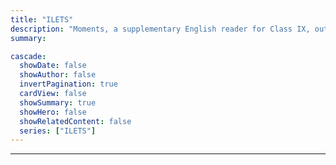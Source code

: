 ```yaml
---
title: "ILETS"
description: "Moments, a supplementary English reader for Class IX, outlining its various editions and reprints from 2006 to 2024. "
summary: 

cascade:
  showDate: false
  showAuthor: false
  invertPagination: true
  cardView: false
  showSummary: true
  showHero: false
  showRelatedContent: false
  series: ["ILETS"]
---
```


---